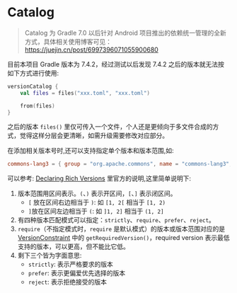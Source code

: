 # Catalog

> Catalog 为 Gradle 7.0 以后针对 Android  项目推出的依赖统一管理的全新方式，具体相关使用博客可见：https://juejin.cn/post/6997396071055900680

目前本项目 Gradle 版本为 7.4.2，经过测试以后发现 7.4.2 之后的版本就无法按如下方式进行使用:

```kotlin
versionCatalog {
    val files = files("xxx.toml", "xxx.toml")

    from(files)
}
```

之后的版本 `files()` 里仅可传入一个文件，个人还是更倾向于多文件合成的方式，觉得这样分层会更清晰，如需升级需要修改对应部分。


在添加相关版本号时,还可以支持指定单个版本和版本范围,如:

```toml
commons-lang3 = { group = "org.apache.commons", name = "commons-lang3", version = { strictly = "[3.8, 4.0[", prefer="3.9" } }
```

可以参考: [Declaring Rich Versions](https://link.juejin.cn/?target=https%3A%2F%2Fdocs.gradle.org%2Fcurrent%2Fuserguide%2Frich_versions.html%23rich-version-constraints "https://docs.gradle.org/current/userguide/rich_versions.html#rich-version-constraints") 里官方的说明,这里简单说明下:

1. 版本范围用区间表示。`(`、`)` 表示开区间，`[`、`]` 表示闭区间。
   * `[` 放在区间右边相当于 `)`:  如 `[1, 2[` 相当于 `[1, 2)`
   * `]`放在区间左边相当于 `(`:   如 `]1, 2]` 相当于 `(1, 2]`
2. 有四种版本匹配模式可以指定：`strictly`、`require`、`prefer`、`reject`。
3. `require`（不指定模式时，`require` 是默认模式）的版本或版本范围对应的是 [VersionConstraint](https://link.juejin.cn?target=https%3A%2F%2Fdocs.gradle.org%2Fcurrent%2Fjavadoc%2Forg%2Fgradle%2Fapi%2Fartifacts%2FVersionConstraint.html "https://docs.gradle.org/current/javadoc/org/gradle/api/artifacts/VersionConstraint.html") 中的 `getRequiredVersion()`，required version 表示最低支持的版本，可以更高，但不能比它低。
4. 剩下三个皆为字面意思:
   * `strictly`: 表示严格要求的版本
   * `prefer`:   表示更偏爱优先选择的版本
   * `reject`:   表示拒绝接受的版本
